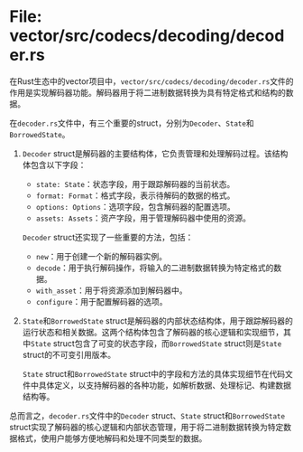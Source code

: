 # File: vector/src/codecs/decoding/decoder.rs

在Rust生态中的vector项目中，`vector/src/codecs/decoding/decoder.rs`文件的作用是实现解码器功能。解码器用于将二进制数据转换为具有特定格式和结构的数据。

在`decoder.rs`文件中，有三个重要的struct，分别为`Decoder`、`State`和`BorrowedState`。

1. `Decoder` struct是解码器的主要结构体，它负责管理和处理解码过程。该结构体包含以下字段：
   - `state: State`：状态字段，用于跟踪解码器的当前状态。
   - `format: Format`：格式字段，表示待解码的数据的格式。
   - `options: Options`：选项字段，包含解码器的配置选项。
   - `assets: Assets`：资产字段，用于管理解码器中使用的资源。

   `Decoder` struct还实现了一些重要的方法，包括：
   - `new`：用于创建一个新的解码器实例。
   - `decode`：用于执行解码操作，将输入的二进制数据转换为特定格式的数据。
   - `with_asset`：用于将资源添加到解码器中。
   - `configure`：用于配置解码器的选项。

2. `State`和`BorrowedState` struct是解码器的内部状态结构体，用于跟踪解码器的运行状态和相关数据。这两个结构体包含了解码器的核心逻辑和实现细节，其中`State` struct包含了可变的状态字段，而`BorrowedState` struct则是`State` struct的不可变引用版本。

   `State` struct和`BorrowedState` struct中的字段和方法的具体实现细节在代码文件中具体定义，以支持解码器的各种功能，如解析数据、处理标记、构建数据结构等。

总而言之，`decoder.rs`文件中的`Decoder` struct、`State` struct和`BorrowedState` struct实现了解码器的核心逻辑和内部状态管理，用于将二进制数据转换为特定数据格式，使用户能够方便地解码和处理不同类型的数据。

